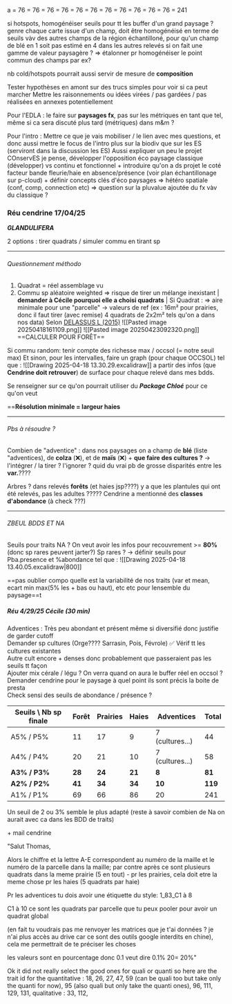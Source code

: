 a = 76 = 76 = 76 = 76 = 76 = 76 = 76 = 76 = 76 = 76 = 76 = 241




si hotspots, homogénéiser seuils pour tt les buffer d'un grand paysage ? genre chaque carte issue d'un champ, doit être homogénéisé en terme de seuils vàv des autres champs de la région échantilloné, pour qu'un champ de blé en 1 soit pas estimé en 4 dans les autres relevés si on fait une gamme de valeur paysagère ? => étalonner pr homogénéiser le point commun des champs par ex?

nb cold/hotspots pourrait aussi servir de mesure de **composition**

Tester hypothèses en amont sur des trucs simples pour voir si ca peut marcher
Mettre les raisonnements ou idées virées / pas gardées / pas réalisées en annexes potentiellement


Pour l'EDLA : le faire sur **paysages fx**, pas sur les métriques en tant que tel, même si ca sera discuté plus tard (métriques) dans m&m ?

Pour l'intro : Mettre ce que je vais mobiliser / le lien avec mes questions, et donc aussi mettre le focus de l'intro plus sur la biodiv que sur les ES (serviront dans la discussion les ES)
Aussi expliquer un peu le projet COnservES je pense, développer l'opposition éco paysage classique (développer) vs continu et fonctionnel + introduire qu'on a ds projet le coté facteur bande fleurie/haie en absence/présence (voir plan échantillonage sur p-cloud) + définir concepts clés d'éco paysages => hétéro spatiale (conf, comp, connection etc) => question sur la pluvalue ajoutée du fx vàv du classique ?




### Réu cendrine 17/04/25

***GLANDULIFERA***


2 options : tirer quadrats / simuler commu en tirant sp

___
###### Questionnement méthodo 

1) Quadrat = réel assemblage vu
2) Commu sp aléatoire weighted => risque de tirer un mélange inexistant | **demander à Cécile pourquoi elle a choisi quadrats** |
Si Quadrat : => aire minimale pour une "parcelle" → valeurs de ref (ex : 16m² pour prairies, donc il faut tirer (avec remise) 4 quadrats de 2x2m² tels qu'on a dans nos data)
Selon [DELASSUS L (2015)](https://www.cbnbrest.fr/pmb_pdf/CBNB_2015_Delassus_60091.pdf)
![[Pasted image 20250418161109.png]]
![[Pasted image 20250423092320.png]]
==CALCULER POUR FORÊT==




Si commu random: tenir compte des richesse max / occsol (= notre seuil max)
Et sinon, pour les intervalles, faire un graph (pour chaque OCCSOL) tel que : 
![[Drawing 2025-04-18 13.30.29.excalidraw]] a partir des infos (que **Cendrine doit retrouver**) de surface pour chaque relevé dans mes bdds.


Se renseigner sur ce qu'on pourrait utiliser du ***Package Chloé*** pour ce qu'on veut

==**Résolution minimale = largeur haies**

______
###### Pbs à résoudre ?

Combien de "adventice" : dans nos paysages on a champ de **blé** (liste "adventices), de **colza** (❌), et de **maïs** (❌)
\+ **que faire des cultures ?** → l'intégrer / la tirer ? l'ignorer ? quid du vrai pb de grosse disparités entre les **var.**????

Arbres ? dans relevés **forêts** (et haies jsp????) y a que les plantules qui ont été relevés, pas les adultes ?????
Cendrine a mentionné des **classes d'abondance** (à check ???)

____
###### ZBEUL BDDS ET NA

Seuils pour traits NA ?
On veut avoir les infos pour recouvrement >= **80%** (donc sp rares peuvent jarter?)
Sp rares ? → définir seuils pour Pba.presence et %abondance tel que :
![[Drawing 2025-04-18 13.40.05.excalidraw|800]]


==pas oublier compo
quelle est la variabilité de nos traits (var et mean, ecart min max(5% les + bas ou haut), etc etc pour lensemble du paysage==t

##### Réu 4/29/25 Cécile (30 min)

Adventices : Très  peu abondant et présent même si diversifié donc justifie de garder cutoff	
Demander sp	cultures (Orge???? Sarrasin, Pois, Févrole) ✅
Vérif tt les cultures existantes	
Autre cult encore + denses donc probablement que passeraient pas les seuils tt façon	
Ajouter mix cérale / légu ?	
On verra quand on aura le buffer réel en occsol ?
Demander cendrine pour le paysage à quel point ils sont précis la boite de presta	
Check sensi des seuils de abondance / présence ?


| Seuils \ Nb sp finale | Forêt  | Prairies | Haies  | Adventices      | Total      |
| --------------------- | ------ | -------- | ------ | --------------- | ---------- |
| A5% / P5%             | 11     | 17       | 9      | 7 (cultures...) | 44         |
| A4% / P4%             | 20     | 21       | 10     | 7 (cultures...) | 58         |
| **A3% / P3%**         | **28** | **24**   | **21** | **8**           | **81<br>** |
| **A2% / P2%**         | **41** | **34**   | **34** | **10**          | **119**    |
| A1% / P1%             | 69     | 66       | 86     | 20              | 241        |
Un seuil de 2 ou 3% semble le plus adapté (reste à savoir combien de Na on aurait avec ca dans les BDD de traits)

\+ mail cendrine
	
"Salut Thomas,

Alors le chiffre et la lettre A-E correspondent au numéro de la maille et le numéro de la parcelle dans la maille; par contre après ce sont plusieurs quadrats dans la meme prairie (5 en tout) - pr les prairies, cela doit etre la meme chose pr les haies (5 quadrats par haie) 

Pr les adventices tu dois avoir une étiquette du style: 1_83_C1 à 8 

C1 à 10 ce sont les quadrats par parcelle que tu peux pooler pour avoir un quadrat global

(en fait tu voudrais pas me renvoyer les matrices que je t'ai données ? je n'ai plus accès au drive car ce sont des outils google interdits en chine), cela me permettrait de te préciser les choses

les valeurs sont en pourcentage donc 0.1 veut dire 0.1% 20= 20%"





Ok it did not really select the good ones for quali or quanti
so
here are the trait id for the quantitative : 18, 26, 27, 47, 59 (can be quali too but take only the quanti for now), 95 (also quali but only take the quanti ones), 96, 111, 129, 131,
qualitative : 33, 112, 
